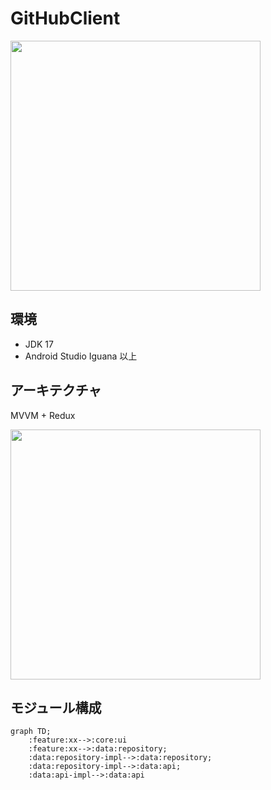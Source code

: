 # GitHubClient

<image width="400" src="./art/screen_recording.gif" />

## 環境

- JDK 17
- Android Studio Iguana 以上

## アーキテクチャ

MVVM + Redux

<image width="400" src="./art/architecture.png" />

## モジュール構成

```mermaid
graph TD;
    :feature:xx-->:core:ui
    :feature:xx-->:data:repository;
    :data:repository-impl-->:data:repository;
    :data:repository-impl-->:data:api;
    :data:api-impl-->:data:api
```

